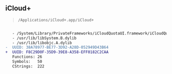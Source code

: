 ## iCloud+

> `/Applications/iCloud+.app/iCloud+`

```diff

   - /System/Library/PrivateFrameworks/iCloudQuotaUI.framework/iCloudQuotaUI
   - /usr/lib/libSystem.B.dylib
   - /usr/lib/libobjc.A.dylib
-  UUID: 38A78977-BE77-3D92-A28D-052949D43B64
+  UUID: F8C29D0F-35D9-39E8-A358-EFF0182C2CAA
   Functions: 26
   Symbols:   50
   CStrings:  222

```
